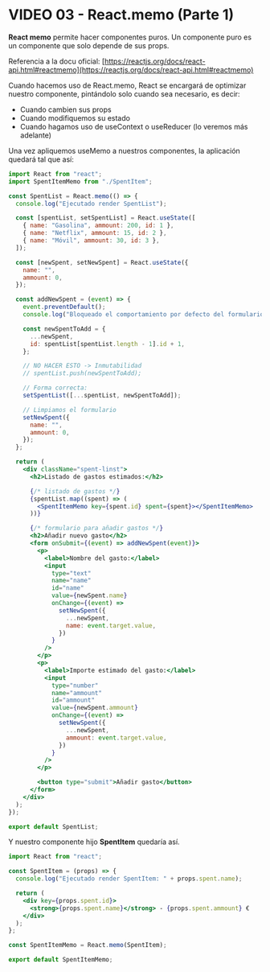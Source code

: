 # VIDEO 03 - React.memo (Parte 1)

**React memo** permite hacer componentes puros. Un componente puro es un componente que solo depende de sus props.

Referencia a la docu oficial: [https://reactjs.org/docs/react-api.html#reactmemo](https://reactjs.org/docs/react-api.html#reactmemo)

Cuando hacemos uso de React.memo, React se encargará de optimizar nuestro componente, pintándolo solo cuando sea necesario, es decir:

- Cuando cambien sus props
- Cuando modifiquemos su estado
- Cuando hagamos uso de useContext o useReducer (lo veremos más adelante)

Una vez apliquemos useMemo a nuestros componentes, la aplicación quedará tal que así:

```jsx
import React from "react";
import SpentItemMemo from "./SpentItem";

const SpentList = React.memo(() => {
  console.log("Ejecutado render SpentList");

  const [spentList, setSpentList] = React.useState([
    { name: "Gasolina", ammount: 200, id: 1 },
    { name: "Netflix", ammount: 15, id: 2 },
    { name: "Móvil", ammount: 30, id: 3 },
  ]);

  const [newSpent, setNewSpent] = React.useState({
    name: "",
    ammount: 0,
  });

  const addNewSpent = (event) => {
    event.preventDefault();
    console.log("Bloqueado el comportamiento por defecto del formulario");

    const newSpentToAdd = {
      ...newSpent,
      id: spentList[spentList.length - 1].id + 1,
    };

    // NO HACER ESTO -> Inmutabilidad
    // spentList.push(newSpentToAdd);

    // Forma correcta:
    setSpentList([...spentList, newSpentToAdd]);

    // Limpiamos el formulario
    setNewSpent({
      name: "",
      ammount: 0,
    });
  };

  return (
    <div className="spent-linst">
      <h2>Listado de gastos estimados:</h2>

      {/* listado de gastos */}
      {spentList.map((spent) => (
        <SpentItemMemo key={spent.id} spent={spent}></SpentItemMemo>
      ))}

      {/* formulario para añadir gastos */}
      <h2>Añadir nuevo gasto</h2>
      <form onSubmit={(event) => addNewSpent(event)}>
        <p>
          <label>Nombre del gasto:</label>
          <input
            type="text"
            name="name"
            id="name"
            value={newSpent.name}
            onChange={(event) =>
              setNewSpent({
                ...newSpent,
                name: event.target.value,
              })
            }
          />
        </p>
        <p>
          <label>Importe estimado del gasto:</label>
          <input
            type="number"
            name="ammount"
            id="ammount"
            value={newSpent.ammount}
            onChange={(event) =>
              setNewSpent({
                ...newSpent,
                ammount: event.target.value,
              })
            }
          />
        </p>

        <button type="submit">Añadir gasto</button>
      </form>
    </div>
  );
});

export default SpentList;
```

Y nuestro componente hijo **SpentItem** quedaría así.

```jsx
import React from "react";

const SpentItem = (props) => {
  console.log("Ejecutado render SpentItem: " + props.spent.name);

  return (
    <div key={props.spent.id}>
      <strong>{props.spent.name}</strong> - {props.spent.ammount} €
    </div>
  );
};

const SpentItemMemo = React.memo(SpentItem);

export default SpentItemMemo;
```
